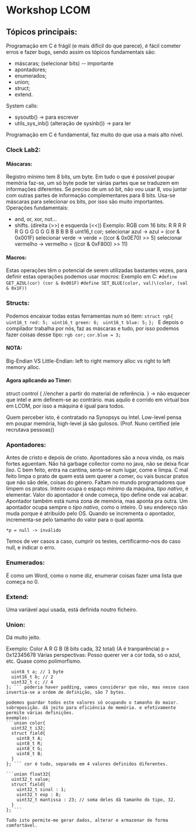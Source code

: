 # Workshop LCOM
## Tópicos principais:
Programação em C é frágil (e mais difícil do que parece), é fácil cometer erros e fazer bugs, sendo assim os tópicos fundamentais são:
- máscaras; (selecionar bits) -- importante
- apontadores;
- enumerados;
- union;
- struct;
- extend.

System calls:
- sysoutb() -> para escrever
- utils_sys_inb() (alteração de sysinb()) -> para ler

Programação em C é fundamental, faz muito do que usa a mais alto nível.

### Clock Lab2:
#### Máscaras:
Registro mínimo tem 8 bits, um byte. Em tudo o que é possível poupar memória faz-se, um só byte pode ter várias partes que se traduzem em informações diferentes. Se preciso de um só bit, não vou usar 8, vou juntar com outras partes de informação complementares para 8 bits.
Usa-se máscaras para selecionar os bits, por isso são muito importantes. Operações fundamentais:
- and, or, xor, not...
- shifts. (direita (>>) e esquerda (<<))
Exemplo:
RGB com 16 bits:
R R R R R G G G G G G B B B B B
uint16_t cor;
selecionar azul -> azul = (cor & 0x001F)
selecionar verde -> verde = ((cor & 0x0E70) >> 5) 
selecionar vermelho -> vermelho = ((cor & 0xF800) >> 11)

#### Macros:
Estas operações têm o potencial de serem utilizadas bastantes vezes, para definir estas operações podemos usar *macros*:
Exemplo em C:
` #define GET_AZUL(cor) (cor & 0x001F) `
` #define SET_BLUE(color, val)\(color, (val & 0x1F)) `

### Structs:
Podemos encaixar todas estas ferramentas num só item:
` struct rgb{ `
` uint16_t red: 5; `
`  uint16_t green: 6; `
`  uint16_t blue: 5; `
`}; `
E depois o compilador trabalha por nós, faz as máscaras e tudo, por isso podemos fazer coisas desse tipo:
` rgb cor; `
`cor.blue = 3; `

#### NOTA:
Big-Endian VS Little-Endian:
left to right memory alloc vs right to left memory alloc.

#### Agora aplicando ao Timer:
struct control {
  //encher a partir do material de referência.
} -> não esquecer que intel e arm definem-se ao contrário. mas aquilo é corrido em virtual box em LCOM, por isso a máquina é igual para todos.

Quem perceber isto, é contratado na Synopsys ou Intel. Low-level pensa em poupar memória, high-level já são gulosos. (Prof. Nuno certified (ele recrutava pessoas))

### Apontadores:
Antes de cristo e depois de cristo. Apontadores são a nova vinda, os mais fortes aguentam. Não há garbage collector como no java, não se deixa ficar *lixo*. C bem feito, entra na cantina, senta-se num lugar, come e limpa. C mal feito limpa o prato de quem está sem querer a comer, ou vais buscar pratos que não são dele, coisas do género. Faltam no mundo programadores que limpem os pratos.
Inteiro ocupa o espaço mínimo da máquina, *tipo nativo*, é elementar.
Valor do apontador é onde começa, tipo define onde vai acabar. Apontador também está numa zona de memória, mas aponta pra outra.
Um apontador ocupa sempre o *tipo nativo*, como o inteiro. O seu endereço não muda porque é atribuído pelo OS.
Quando se incrementa o apontador, incrementa-se pelo tamanho do valor para o qual aponta.

` *p = null -> inválido `

Temos de ver casos a caso, cumprir os testes, certificarmo-nos do caso null, e indicar o erro.

### Enumerados:
É como um Word, como o nome diz, enumerar coisas fazer uma lista que começa no 0.


### Extend:
Uma variável aqui usada, está definida noutro ficheiro.

### Union:
Dá muito jeito.

Exemplo:
Color
A R G B (8 bits cada, 32 total)
(A é tranparência)
p = 0x12345678
Várias perspectivas:
Posso querer ver a cor toda, só o azul, etc. Quase como polimorfismo.

``` struct field{
  uint8_t a; // 1 byte
  uint16_t b; // 2
  uint32_t c; // 4
}; ``` poderia haver padding, vamos considerar que não, mas nesse caso invertia-se a ordem de definição, são 7 bytes.

podemos guardar todos este valores só ocupando o tamanho do maior. sobreposição. dá jeito para eficiência de memória. e efetivamente permite várias definições.
exemplos:
```union color{
  uint32_t i32;
  struct field{
    uint8_t A;
    uint8_t R;
    uint8_t G;
    uint8_t B;
  }
}; ``` cor é tudo, separada em 4 valores definidos diferentes.

```union float32{
  uint32_t value;
  struct field{
    uint32_t sinal : 1;
    uint32_t exp : 8;
    uint32_t mantissa : 23; // soma deles dá tamanho do tipo, 32.
  }
}; ```

Tudo isto permite-me gerar dados, alterar e armazenar de forma comfortável. 
